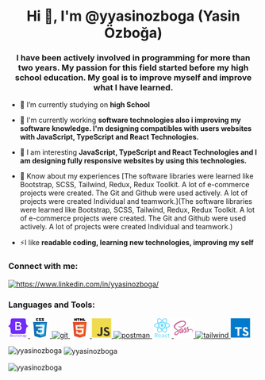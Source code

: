 <h1 align="center">Hi 👋, I'm @yyasinozboga (Yasin Özboğa)</h1>
<h3 align="center">I have been actively involved in programming for more than two years. My passion for this field started before my high school education. My goal is to improve myself and improve what I have learned.</h3>

- 📙 I’m currently studying on **high School**

- 🔭 I'm currently working **software technologies also i improving my software knowledge. I'm designing compatibles with users websites with JavaScript, TypeScript and React Technologies.**

- 💞️ I am interesting **JavaScript, TypeScript and React Technologies and I am designing fully responsive websites by using this technologies.**

- 🎯 Know about my experiences [The software libraries were learned like Bootstrap, SCSS, Tailwind, Redux, Redux Toolkit. A lot of e-commerce projects were created. The Git and Github were used actively. A lot of projects were created Individual and teamwork.](The software libraries were learned like Bootstrap, SCSS, Tailwind, Redux, Redux Toolkit. A lot of e-commerce projects were created. The Git and Github were used actively. A lot of projects were created Individual and teamwork.)

- ⚡I like **readable coding, learning new technologies, improving my self**

<h3 align="left">Connect with me:</h3>
<p align="left">
<a href="https://www.linkedin.com/in/yyasinozboga/" target="blank"><img align="center" src="https://raw.githubusercontent.com/rahuldkjain/github-profile-readme-generator/master/src/images/icons/Social/linked-in-alt.svg" alt="https://www.linkedin.com/in/yyasinozboga/" height="30" width="40" /></a>
</p>

<h3 align="left">Languages and Tools:</h3>
<p align="left"> <a href="https://getbootstrap.com" target="_blank" rel="noreferrer"> <img src="https://raw.githubusercontent.com/devicons/devicon/master/icons/bootstrap/bootstrap-plain-wordmark.svg" alt="bootstrap" width="40" height="40"/> </a> <a href="https://www.w3schools.com/css/" target="_blank" rel="noreferrer"> <img src="https://raw.githubusercontent.com/devicons/devicon/master/icons/css3/css3-original-wordmark.svg" alt="css3" width="40" height="40"/> </a> <a href="https://git-scm.com/" target="_blank" rel="noreferrer"> <img src="https://www.vectorlogo.zone/logos/git-scm/git-scm-icon.svg" alt="git" width="40" height="40"/> </a> <a href="https://www.w3.org/html/" target="_blank" rel="noreferrer"> <img src="https://raw.githubusercontent.com/devicons/devicon/master/icons/html5/html5-original-wordmark.svg" alt="html5" width="40" height="40"/> </a> <a href="https://developer.mozilla.org/en-US/docs/Web/JavaScript" target="_blank" rel="noreferrer"> <img src="https://raw.githubusercontent.com/devicons/devicon/master/icons/javascript/javascript-original.svg" alt="javascript" width="40" height="40"/> </a> <a href="https://postman.com" target="_blank" rel="noreferrer"> <img src="https://www.vectorlogo.zone/logos/getpostman/getpostman-icon.svg" alt="postman" width="40" height="40"/> </a> <a href="https://reactjs.org/" target="_blank" rel="noreferrer"> <img src="https://raw.githubusercontent.com/devicons/devicon/master/icons/react/react-original-wordmark.svg" alt="react" width="40" height="40"/> </a> <a href="https://sass-lang.com" target="_blank" rel="noreferrer"> <img src="https://raw.githubusercontent.com/devicons/devicon/master/icons/sass/sass-original.svg" alt="sass" width="40" height="40"/> </a> <a href="https://tailwindcss.com/" target="_blank" rel="noreferrer"> <img src="https://www.vectorlogo.zone/logos/tailwindcss/tailwindcss-icon.svg" alt="tailwind" width="40" height="40"/> </a> <a href="https://www.typescriptlang.org/" target="_blank" rel="noreferrer"> <img src="https://raw.githubusercontent.com/devicons/devicon/master/icons/typescript/typescript-original.svg" alt="typescript" width="40" height="40"/> </a> </p>

<p><img align="left" src="https://github-readme-stats.vercel.app/api/top-langs?username=yyasinozboga&show_icons=true&locale=en&layout=compact" alt="yyasinozboga" /></p>

<p>&nbsp;<img align="center" src="https://github-readme-stats.vercel.app/api?username=yyasinozboga&show_icons=true&locale=en" alt="yyasinozboga" /></p>

<p><img align="center" src="https://github-readme-streak-stats.herokuapp.com/?user=yyasinozboga" alt="yyasinozboga" /></p>

